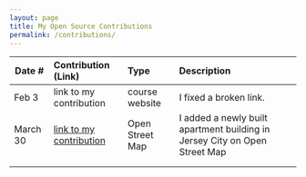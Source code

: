 ```yaml
---
layout: page
title: My Open Source Contributions
permalink: /contributions/
---
```


<!--
Type of the contribution should be "Wikipedia edit", "OpenStreet Map feature", "Documentation", "Course website", "Blog",
"Browser Add-on", etc.

The description should include a brief summary of what you did.

The link should bring us to a public page that shows your contribution. 

Replace the first row with your own contribution. 

-->





| Date #       | Contribution (Link)  | Type  | Description |
|---|:---|:---|:---|
| Feb 3   | link to my contribution    | course website    |   I fixed a broken link.    |
| March 30   | [link to my contribution]("https://www.openstreetmap.org/changeset/119127771")    | Open Street Map    |   I added a newly built apartment building in Jersey City on Open Street Map    |
|     |     |     |      |
|     |     |     |      |
